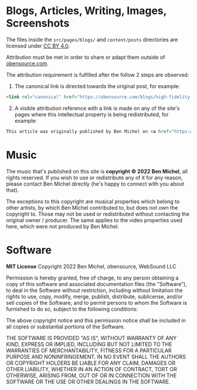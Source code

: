 # Blogs, Articles, Writing, Images, Screenshots

The files inside the `src/pages/blogs/` and `content/posts` directories are licensed under
[CC BY 4.0](https://creativecommons.org/licenses/by/4.0/).

Attribution must be met in order to share or adapt them outside of [obensource.com](https://www.obensource.com/).

The attribution requirement is fulfilled after the follow 2 steps are observed:

1. The canonical link is directed towards the original post, for example:

```html
<link rel="canonical" href="https://obensource.com/blogs/high-fidelity-event-sampling-and-playback-with-vanilla-javascript/" />
```

2. A visible attribution reference with a link is made on any of the site's pages where this intellectual property is being redistributed, for example:

```html
This article was originally published by Ben Michel on <a href="https:www.obensource.com">obensource.com</a>
```

# Music
The music that's published on this site is **copyright © 2022 Ben Michel**, all rights reserved. If you wish to use or redistribute any of it for any reason, please contact Ben Michel directly (he's happy to connect with you about that).

The exceptions to this copyright are musical properties which belong to other artists, by which Ben Michel contributed to, but does not own the copyright to. Those may not be used or redistributed without contacting the original owner / producer. The same applies to the video properties used here, which were not produced by Ben Michel.

# Software
**MIT License**
Copyright 2022 Ben Michel, obensource, WebSound LLC

Permission is hereby granted, free of charge, to any person obtaining a copy of this software and associated documentation files (the "Software"), to deal in the Software without restriction, including without limitation the rights to use, copy, modify, merge, publish, distribute, sublicense, and/or sell copies of the Software, and to permit persons to whom the Software is furnished to do so, subject to the following conditions:

The above copyright notice and this permission notice shall be included in all copies or substantial portions of the Software.

THE SOFTWARE IS PROVIDED "AS IS", WITHOUT WARRANTY OF ANY KIND, EXPRESS OR IMPLIED, INCLUDING BUT NOT LIMITED TO THE WARRANTIES OF MERCHANTABILITY, FITNESS FOR A PARTICULAR PURPOSE AND NONINFRINGEMENT. IN NO EVENT SHALL THE AUTHORS OR COPYRIGHT HOLDERS BE LIABLE FOR ANY CLAIM, DAMAGES OR OTHER LIABILITY, WHETHER IN AN ACTION OF CONTRACT, TORT OR OTHERWISE, ARISING FROM, OUT OF OR IN CONNECTION WITH THE SOFTWARE OR THE USE OR OTHER DEALINGS IN THE SOFTWARE.
